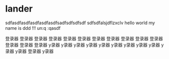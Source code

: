 lander
======
sdfasdfasdfasdfasdfasdfsadfsdfsdfsdf
sdfsdfalsjdflzxclv
hello world my name is ddd !!!
un:q
:qasdf<div></div>
登录器
登录器
登录器
登录器
登录器
登录器
登录器
登录器
登录器
登录器
登录器
登录器
登录器
登录器
y录器
y录器
y录器
y录器
y录器
y录器
y录器
y录器
y录器
y录器
y录器
登录器
y录器
